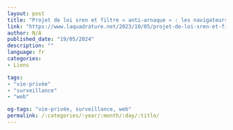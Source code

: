 ```yaml
---
layout: post
title: "Projet de loi sren et filtre « anti-arnaque » : les navigateurs comme auxiliaires de police"
link: "https://www.laquadrature.net/2023/10/05/projet-de-loi-sren-et-filtre-anti-arnaque-les-navigateurs-comme-auxiliaires-de-police"
author: N/A
published_date: "19/05/2024"
description: ""
language: fr
categories:
- Liens

tags:
- "vie-privée"
- "surveillance"
- "web"

og-tags: "vie-privée, surveillance, web"
permalink: /:categories/:year/:month/:day/:title/
---
```

